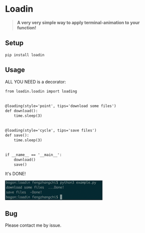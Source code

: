 # Loadin

> **A very very simple way to apply terminal-animation to your function!**

## Setup ##

    pip install loadin

## Usage ##
ALL YOU NEED is a decorator:

	from loadin.loadin import loading


    @loading(style='point', tips='download some files')
    def download():
        time.sleep(3)


    @loading(style='cycle', tips='save files')
    def save():
        time.sleep(3)


    if __name__ == '__main__':
        download()
        save()


It's DONE!

![](demo.gif)

## Bug ##

Please contact me by issue.